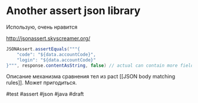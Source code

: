 # Another assert json library 

Использую, очень нравится

http://jsonassert.skyscreamer.org/

```java
JSONAssert.assertEquals("""{
    "code": "${data.accountCode}",
    "login": "${data.accountCode}"
}""", response.contentAsString, false) // actual can contain more fields than expected
```

Описание механизма сравнения тел из pact [[JSON body matching rules]]. Может пригодиться.

#test #assert #json #java
#draft